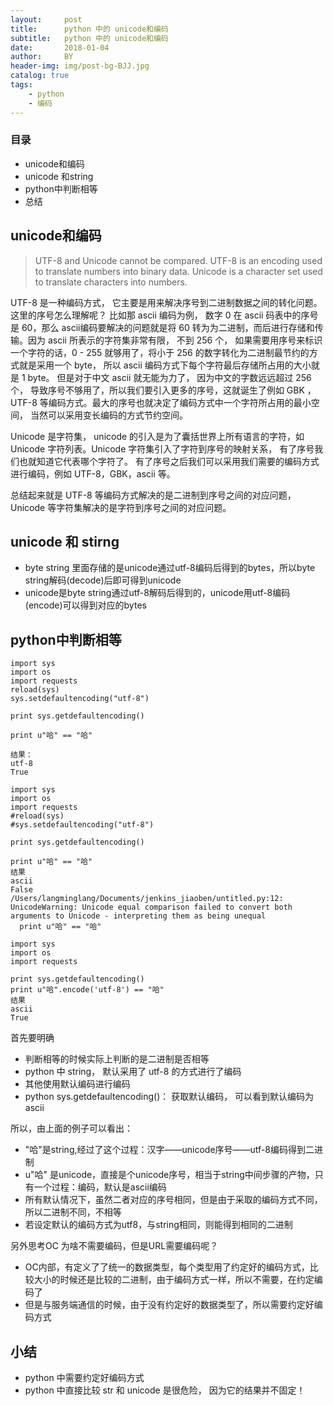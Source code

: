 ```yaml
---
layout:     post
title:      python 中的 unicode和编码
subtitle:   python 中的 unicode和编码
date:       2018-01-04
author:     BY
header-img: img/post-bg-BJJ.jpg
catalog: true
tags:
    - python
    - 编码
---
```


### 目录

- unicode和编码
- unicode 和string
- python中判断相等
- 总结


## unicode和编码
> UTF-8 and Unicode cannot be compared. UTF-8 is an encoding used to translate numbers into binary data. Unicode is a character set used to translate characters into numbers.

UTF-8 是一种编码方式， 它主要是用来解决序号到二进制数据之间的转化问题。这里的序号怎么理解呢？ 比如那 ascii 编码为例， 数字 0 在 ascii 码表中的序号是 60，那么 ascii编码要解决的问题就是将 60 转为为二进制，而后进行存储和传输。因为 ascii 所表示的字符集非常有限， 不到 256 个， 如果需要用序号来标识一个字符的话，0 - 255 就够用了，将小于 256 的数字转化为二进制最节约的方式就是采用一个 byte， 所以 ascii 编码方式下每个字符最后存储所占用的大小就是 1 byte。 但是对于中文 ascii 就无能为力了， 因为中文的字数远远超过 256 个， 导致序号不够用了，所以我们要引入更多的序号，这就诞生了例如 GBK ，UTF-8 等编码方式。最大的序号也就决定了编码方式中一个字符所占用的最小空间， 当然可以采用变长编码的方式节约空间。

Unicode 是字符集， unicode 的引入是为了囊括世界上所有语言的字符，如 Unicode 字符列表。Unicode 字符集引入了字符到序号的映射关系， 有了序号我们也就知道它代表哪个字符了。 有了序号之后我们可以采用我们需要的编码方式进行编码，例如 UTF-8，GBK，ascii 等。

总结起来就是 UTF-8 等编码方式解决的是二进制到序号之间的对应问题， Unicode 等字符集解决的是字符到序号之间的对应问题。

## unicode 和 stirng
+ byte string 里面存储的是unicode通过utf-8编码后得到的bytes，所以byte string解码(decode)后即可得到unicode
+ unicode是byte string通过utf-8解码后得到的，unicode用utf-8编码(encode)可以得到对应的bytes


## python中判断相等

```
import sys
import os
import requests
reload(sys)
sys.setdefaultencoding("utf-8")

print sys.getdefaultencoding()

print u"哈" == "哈"

结果：
utf-8
True
```  

```  
import sys
import os
import requests
#reload(sys)
#sys.setdefaultencoding("utf-8")

print sys.getdefaultencoding()

print u"哈" == "哈"
结果 
ascii
False
/Users/langminglang/Documents/jenkins_jiaoben/untitled.py:12: UnicodeWarning: Unicode equal comparison failed to convert both arguments to Unicode - interpreting them as being unequal
  print u"哈" == "哈"
```  

```  
import sys
import os
import requests

print sys.getdefaultencoding()
print u"哈".encode('utf-8') == "哈"
结果
ascii
True
```  
  
首先要明确

- 判断相等的时候实际上判断的是二进制是否相等
- python 中 string， 默认采用了 utf-8 的方式进行了编码
- 其他使用默认编码进行编码
- python sys.getdefaultencoding()： 获取默认编码， 可以看到默认编码为 ascii

所以，由上面的例子可以看出：

- "哈"是string,经过了这个过程：汉字——unicode序号——utf-8编码得到二进制
- u"哈" 是unicode，直接是个unicode序号，相当于string中间步骤的产物，只有一个过程：编码，默认是ascii编码
- 所有默认情况下，虽然二者对应的序号相同，但是由于采取的编码方式不同，所以二进制不同，不相等
- 若设定默认的编码方式为utf8，与string相同，则能得到相同的二进制


另外思考OC 为啥不需要编码，但是URL需要编码呢？

- OC内部，有定义了了统一的数据类型，每个类型用了约定好的编码方式，比较大小的时候还是比较的二进制，由于编码方式一样，所以不需要，在约定编码了
- 但是与服务端通信的时候，由于没有约定好的数据类型了，所以需要约定好编码方式


## 小结

- python 中需要约定好编码方式
- python 中直接比较 str 和 unicode 是很危险， 因为它的结果并不固定！


